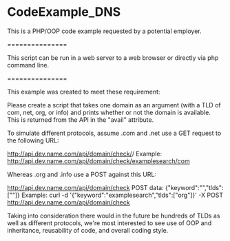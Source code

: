 CodeExample_DNS
===============

This is a PHP/OOP code example requested by a potential employer.


===============

This script can be run in a web server to a web browser or directly via php command line.

===============

This example was created to meet these requirement:


Please create a script that takes one domain as an argument (with a TLD of com, net, org, or info) and prints whether or not the domain is available.  This is returned from the API in the "avail" attribute.

To simulate different protocols, assume .com and .net use a GET request to the following URL:

http://api.dev.name.com/api/domain/check/<keyword>/<tld>
Example: http://api.dev.name.com/api/domain/check/examplesearch/com

Whereas .org and .info use a POST against this URL:

http://api.dev.name.com/api/domain/check
POST data: {"keyword":"<keyword>","tlds":["<tld>"]}
Example: curl -d '{"keyword":"examplesearch","tlds":["org"]}' -X POST http://api.dev.name.com/api/domain/check

Taking into consideration there would in the future be hundreds of TLDs as well as different protocols, we're most interested to see use of OOP and inheritance, reusability of code, and overall coding style.